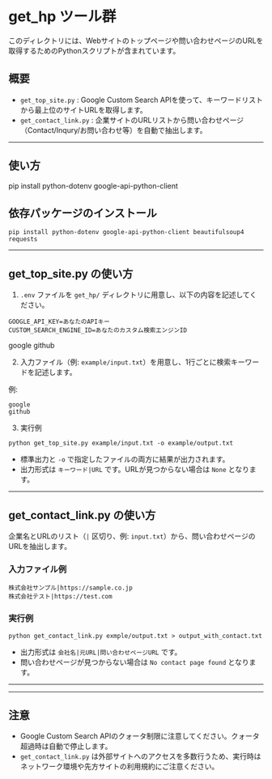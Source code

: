 

# get_hp ツール群

このディレクトリには、Webサイトのトップページや問い合わせページのURLを取得するためのPythonスクリプトが含まれています。

## 概要

- `get_top_site.py` : Google Custom Search APIを使って、キーワードリストから最上位のサイトURLを取得します。
- `get_contact_link.py` : 企業サイトのURLリストから問い合わせページ（Contact/Inqury/お問い合わせ等）を自動で抽出します。

---

## 使い方

pip install python-dotenv google-api-python-client

## 依存パッケージのインストール

```
pip install python-dotenv google-api-python-client beautifulsoup4 requests
```


---

## get_top_site.py の使い方

1. `.env` ファイルを `get_hp/` ディレクトリに用意し、以下の内容を記述してください。

```
GOOGLE_API_KEY=あなたのAPIキー
CUSTOM_SEARCH_ENGINE_ID=あなたのカスタム検索エンジンID
```

google
github

2. 入力ファイル（例: `example/input.txt`）を用意し、1行ごとに検索キーワードを記述します。

例:
```plaintext
google
github
```


3. 実行例

```
python get_top_site.py example/input.txt -o example/output.txt
```

- 標準出力と `-o` で指定したファイルの両方に結果が出力されます。
- 出力形式は `キーワード|URL` です。URLが見つからない場合は `None` となります。


---

## get_contact_link.py の使い方

企業名とURLのリスト（`|` 区切り、例: `input.txt`）から、問い合わせページのURLを抽出します。

### 入力ファイル例
```plaintext
株式会社サンプル|https://sample.co.jp
株式会社テスト|https://test.com
```

### 実行例
```
python get_contact_link.py exmple/output.txt > output_with_contact.txt
```

- 出力形式は `会社名|元URL|問い合わせページURL` です。
- 問い合わせページが見つからない場合は `No contact page found` となります。

---

---


## 注意
- Google Custom Search APIのクォータ制限に注意してください。クォータ超過時は自動で停止します。
- `get_contact_link.py` は外部サイトへのアクセスを多数行うため、実行時はネットワーク環境や先方サイトの利用規約にご注意ください。
